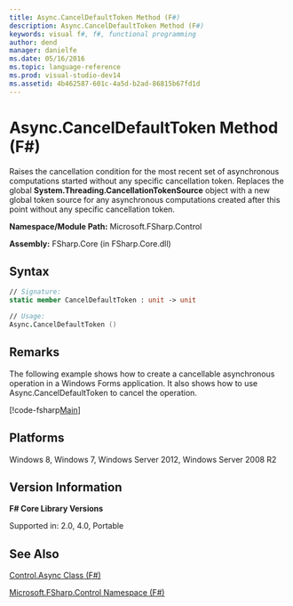 ```yaml
---
title: Async.CancelDefaultToken Method (F#)
description: Async.CancelDefaultToken Method (F#)
keywords: visual f#, f#, functional programming
author: dend
manager: danielfe
ms.date: 05/16/2016
ms.topic: language-reference
ms.prod: visual-studio-dev14
ms.assetid: 4b462587-601c-4a5d-b2ad-86815b67fd1d 
---
```


# Async.CancelDefaultToken Method (F#)

Raises the cancellation condition for the most recent set of asynchronous computations started without any specific cancellation token. Replaces the global **System.Threading.CancellationTokenSource** object with a new global token source for any asynchronous computations created after this point without any specific cancellation token.

**Namespace/Module Path:** Microsoft.FSharp.Control

**Assembly:** FSharp.Core (in FSharp.Core.dll)

## Syntax

```fsharp
// Signature:
static member CancelDefaultToken : unit -> unit

// Usage:
Async.CancelDefaultToken ()
```

## Remarks

The following example shows how to create a cancellable asynchronous operation in a Windows Forms application. It also shows how to use Async.CancelDefaultToken to cancel the operation.

[!code-fsharp[Main](snippets/fsasyncapis/snippet5.fs)]

## Platforms

Windows 8, Windows 7, Windows Server 2012, Windows Server 2008 R2

## Version Information

**F# Core Library Versions**

Supported in: 2.0, 4.0, Portable

## See Also

[Control.Async Class &#40;F&#35;&#41;](Control.Async-Class-%5BFSharp%5D.md)

[Microsoft.FSharp.Control Namespace &#40;F&#35;&#41;](Microsoft.FSharp.Control-Namespace-%5BFSharp%5D.md)
